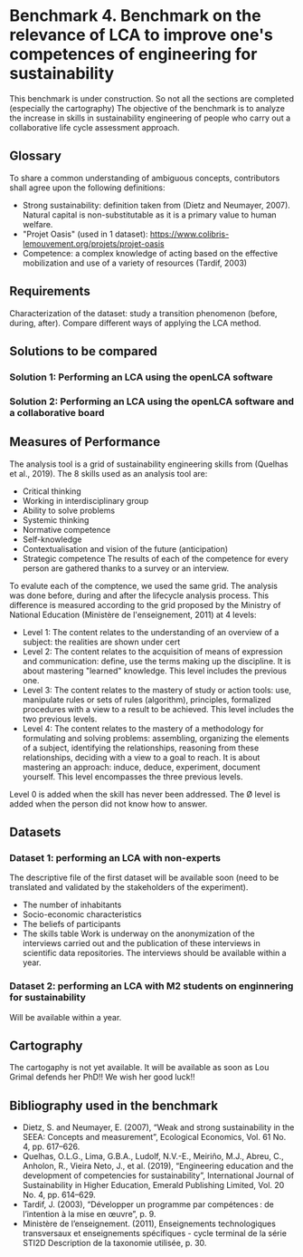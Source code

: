# Benchmark 4. Benchmark on the relevance of LCA to improve one's competences of engineering for sustainability
This benchmark is under construction. So not all the sections are completed (especially the cartography)
The objective of the benchmark is to analyze the increase in skills in sustainability engineering of people who carry out a collaborative life cycle assessment approach.

## Glossary
To share a common understanding of ambiguous concepts, contributors shall agree upon the following definitions:
* Strong sustainability: definition taken from (Dietz and Neumayer, 2007). Natural capital is non-substitutable as it is a primary value to human welfare.
* "Projet Oasis" (used in 1 dataset): https://www.colibris-lemouvement.org/projets/projet-oasis 
* Competence: a complex knowledge of acting based on the effective mobilization and use of a variety of resources (Tardif, 2003)

## Requirements
Characterization of the dataset: study a transition phenomenon (before, during, after). Compare different ways of applying the LCA method.

## Solutions to be compared
### Solution 1: Performing an LCA using the openLCA software
### Solution 2: Performing an LCA using the openLCA software and a collaborative board

## Measures of Performance
The analysis tool is a grid of sustainability engineering skills from (Quelhas et al., 2019). The 8 skills used as an analysis tool are:
* Critical thinking
* Working in interdisciplinary group
* Ability to solve problems
* Systemic thinking
* Normative competence
* Self-knowledge
* Contextualisation and vision of the future (anticipation)
* Strategic competence
The results of each of the competence for every person are gathered thanks to a survey or an interview.

To evalute each of the comptence, we used the same grid. The analysis was done before, during and after the lifecycle analysis process. This difference is measured according to the grid proposed by the Ministry of National Education (Ministère de l'enseignement, 2011) at 4 levels:
* Level 1: The content relates to the understanding of an overview of a subject: the realities are shown under cert
* Level 2: The content relates to the acquisition of means of expression and communication: define, use the terms making up the discipline. It is about mastering "learned" knowledge. This level includes the previous one.
* Level 3: The content relates to the mastery of study or action tools: use, manipulate rules or sets of rules (algorithm), principles, formalized procedures with a view to a result to be achieved. This level includes the two previous levels.
* Level 4: The content relates to the mastery of a methodology for formulating and solving problems: assembling, organizing the elements of a subject, identifying the relationships, reasoning from these relationships, deciding with a view to a goal to reach. It is about mastering an approach: induce, deduce, experiment, document yourself. This level encompasses the three previous levels.

Level 0 is added when the skill has never been addressed.
The Ø level is added when the person did not know how to answer.

## Datasets
### Dataset 1: performing an LCA with non-experts
The descriptive file of the first dataset will be available soon (need to be translated and validated by the stakeholders of the experiment).
* The number of inhabitants
* Socio-economic characteristics
* The beliefs of participants
* The skills table
Work is underway on the anonymization of the interviews carried out and the publication of these interviews in scientific data repositories. The interviews should be available within a year. 

### Dataset 2: performing an LCA with M2 students on enginnering for sustainability
Will be available within a year.

## Cartography
The cartogaphy is not yet available. It will be available as soon as Lou Grimal defends her PhD!! We wish her good luck!!

## Bibliography used in the benchmark 
* Dietz, S. and Neumayer, E. (2007), “Weak and strong sustainability in the SEEA: Concepts and measurement”, Ecological Economics, Vol. 61 No. 4, pp. 617–626.
* Quelhas, O.L.G., Lima, G.B.A., Ludolf, N.V.-E., Meiriño, M.J., Abreu, C., Anholon, R., Vieira Neto, J., et al. (2019), “Engineering education and the development of competencies for sustainability”, International Journal of Sustainability in Higher Education, Emerald Publishing Limited, Vol. 20 No. 4, pp. 614–629.
* Tardif, J. (2003), “Développer un programme par compétences : de l’intention à la mise en œuvre”, p. 9.
* Ministère de l’enseignement. (2011), Enseignements technologiques transversaux et enseignements spécifiques - cycle terminal de la série STI2D Description de la taxonomie utilisée, p. 30.

